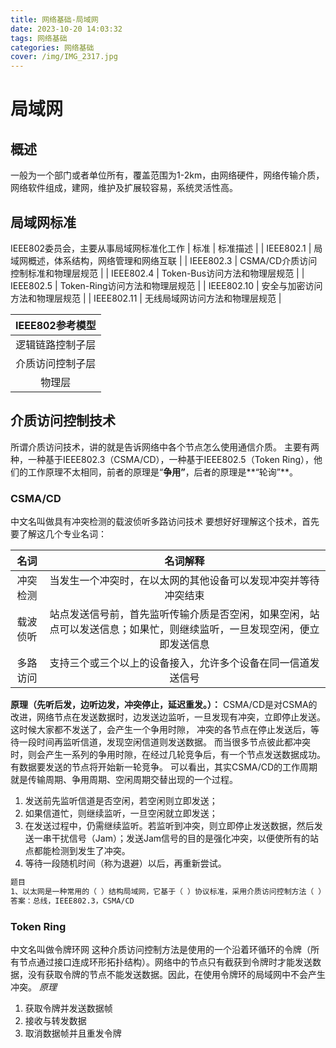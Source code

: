 ```yaml
---
title: 网络基础-局域网
date: 2023-10-20 14:03:32
tags: 网络基础
categories: 网络基础
cover: /img/IMG_2317.jpg
---
```


# 局域网
## 概述
一般为一个部门或者单位所有，覆盖范围为1-2km，由网络硬件，网络传输介质，网络软件组成，建网，维护及扩展较容易，系统灵活性高。

## 局域网标准
IEEE802委员会，主要从事局域网标准化工作
|    标准    |                 标准描述                 |
| IEEE802.1  | 局域网概述，体系结构，网络管理和网络互联 |
| IEEE802.3  |   CSMA/CD介质访问控制标准和物理层规范    |
| IEEE802.4  |      Token-Bus访问方法和物理层规范       |
| IEEE802.5  |      Token-Ring访问方法和物理层规范      |
| IEEE802.10 |      安全与加密访问方法和物理层规范      |
| IEEE802.11 |      无线局域网访问方法和物理层规范      |

| IEEE802参考模型  |
| :--------------: |
| 逻辑链路控制子层 |
| 介质访问控制子层 |
|      物理层      |

## 介质访问控制技术

所谓介质访问技术，讲的就是告诉网络中各个节点怎么使用通信介质。
主要有两种，一种基于IEEE802.3（CSMA/CD），一种基于IEEE802.5（Token Ring），他们的工作原理不太相同，前者的原理是“**争用”**，后者的原理是**“轮询”**。

### CSMA/CD

中文名叫做具有冲突检测的载波侦听多路访问技术
要想好好理解这个技术，首先要了解这几个专业名词：

|   名词   |                           名词解释                           |
| :------: | :----------------------------------------------------------: |
| 冲突检测 | 当发生一个冲突时，在以太网的其他设备可以发现冲突并等待冲突结束 |
| 载波侦听 | 站点发送信号前，首先监听传输介质是否空闲，如果空闲，站点可以发送信息；如果忙，则继续监听，一旦发现空闲，便立即发送信息 |
| 多路访问 | 支持三个或三个以上的设备接入，允许多个设备在同一信道发送信号 |

**原理（先听后发，边听边发，冲突停止，延迟重发。）：**
CSMA/CD是对CSMA的改进，网络节点在发送数据时，边发送边监听，一旦发现有冲突，立即停止发送。  这时候大家都不发送了，会产生一个争用时隙， 冲突的各节点在停止发送后，等待一段时间再监听信道，发现空闲信道则发送数据。 而当很多节点彼此都冲突时，则会产生一系列的争用时隙，在经过几轮竞争后，有一个节点发送数据成功。有数据要发送的节点将开始新一轮竞争。  可以看出，其实CSMA/CD的工作周期就是传输周期、争用周期、空闲周期交替出现的一个过程。
1. 发送前先监听信道是否空闲，若空闲则立即发送；
2. 如果信道忙，则继续监听，一旦空闲就立即发送；
3. 在发送过程中，仍需继续监听。若监听到冲突，则立即停止发送数据，然后发送一串干扰信号（Jam）；发送Jam信号的目的是强化冲突，以便使所有的站点都能检测到发生了冲突。
4. 等待一段随机时间（称为退避）以后，再重新尝试。

```tex
题目
1、以太网是一种常用的（ ）结构局域网，它基于（ ）协议标准，采用介质访问控制方法（ ）
答案：总线，IEEE802.3，CSMA/CD
```

### Token Ring
中文名叫做令牌环网
这种介质访问控制方法是使用的一个沿着环循环的令牌（所有节点通过接口连成环形拓扑结构）。网络中的节点只有截获到令牌时才能发送数据，没有获取令牌的节点不能发送数据。因此，在使用令牌环的局域网中不会产生冲突。
*原理*
1. 获取令牌并发送数据帧
2. 接收与转发数据
3. 取消数据帧并且重发令牌
